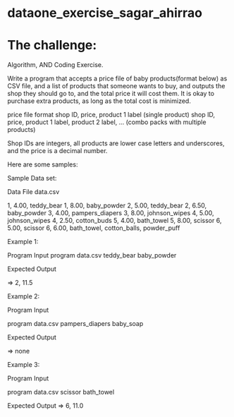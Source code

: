 # dataone_exercise_sagar_ahirrao
The challenge:
==================

Algorithm, AND Coding Exercise. 

Write a program that accepts a price file of baby products(format below) as CSV file, and a list of products that someone wants to buy, and outputs the shop they should go to, and the total price it will cost them. It is okay to purchase extra products, as long as the total cost is minimized.

price file format
shop ID, price, product 1 label (single product)
shop ID, price, product 1 label, product 2 label, ... (combo packs with multiple products)

Shop IDs are integers, all products are lower case letters and underscores, and the price is a decimal number.

Here are some samples:

Sample Data set:

Data File data.csv

1, 4.00, teddy_bear
1, 8.00, baby_powder
2, 5.00, teddy_bear
2, 6.50, baby_powder
3, 4.00, pampers_diapers
3, 8.00, johnson_wipes
4, 5.00, johnson_wipes
4, 2.50, cotton_buds
5, 4.00, bath_towel
5, 8.00, scissor
6, 5.00, scissor
6, 6.00, bath_towel, cotton_balls, powder_puff



Example 1:

Program Input
program data.csv teddy_bear baby_powder

Expected Output

=> 2, 11.5


Example 2:

Program Input

program data.csv pampers_diapers baby_soap

Expected Output

=> none


Example 3:

Program Input

program data.csv scissor bath_towel

Expected Output
=> 6, 11.0
